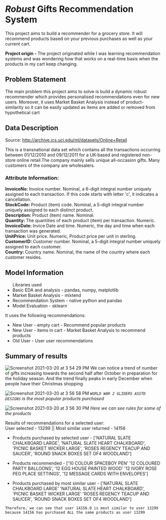 # *Robust* Gifts Recommendation System

This project aims to build a recommender for a grocery store. It will recommend products based on your previous purchases as well as your current cart.

<b> Project origin - </b> The project originated while I was learning recommendation systems and was wondering how that works on a real-time basis when the products in my cart keep changing.

## Problem Statement

The main problem this project aims to solve is build a dynamic robust recommender which provides personalised recommendations even for new users. Moreover, it uses Market Basket Analysis instead of product-similarity so it can be easily updated as items are added or removed from hypothetical cart


## Data Description

Source: http://archive.ics.uci.edu/ml/datasets/Online+Retail

This is a transnational data set which contains all the transactions occurring between 01/12/2010 and 09/12/2011 for a UK-based and registered non-store online retail.The company mainly sells unique all-occasion gifts. Many customers of the company are wholesalers.

### Attribute Information:

<b> InvoiceNo: </b> Invoice number. Nominal, a 6-digit integral number uniquely assigned to each transaction. If this code starts with letter 'c', it indicates a cancellation. <br/>
<b>StockCode: </b>Product (item) code. Nominal, a 5-digit integral number uniquely assigned to each distinct product.<br/>
<b>Description: </b>Product (item) name. Nominal.<br/>
<b>Quantity: </b>The quantities of each product (item) per transaction. Numeric.<br/>
<b>InvoiceDate: </b>Invice Date and time. Numeric, the day and time when each transaction was generated.<br/>
<b>UnitPrice: </b>Unit price. Numeric, Product price per unit in sterling.<br/>
<b>CustomerID: </b>Customer number. Nominal, a 5-digit integral number uniquely assigned to each customer.<br/>
<b>Country: </b>Country name. Nominal, the name of the country where each customer resides.<br/>

## Model Information

<ul> Libraries used 
  <li> Basic EDA and analysis - pandas, numpy, matplotlib </li>
  <li>Market Basket Analysis - mlxtend </li>
  <li>Recommendation System - native python and pandas </li>
  <li> Model Evaluation - sklearn </li>
</ul>

It uses the following recommendations:

- New User - empty cart - Recommend popular products
- New User - items in cart - Market Basket Analysis to recommend products
- Old User - User user recommendations

## Summary of results

![Screenshot 2021-03-20 at 3 54 29 PM](https://user-images.githubusercontent.com/24404521/111863124-8f766c00-8994-11eb-972a-305c0b6edb60.png)
We can notice a trend of number of gifts increasing towards the second half after October in preparation for the holiday season.
And the trend finally peaks in early December when people have their Christmas shopping

![Screenshot 2021-03-20 at 3 56 58 PM](https://user-images.githubusercontent.com/24404521/111863176-e8460480-8994-11eb-8463-62e4807ce8db.png)
<i>`WORLD WAR 2 GLIDERS ASSTD DESIGNS` is the most popular products purchased </i>

![Screenshot 2021-03-20 at 3 56 30 PM](https://user-images.githubusercontent.com/24404521/111863166-d82e2500-8994-11eb-9c93-367696fef3a7.png)
<i>Here we can see rules for some of the products</i>

Results of recommendations for a selected user: <br/>
User selected - 13299 || Most similar user returned - 14156

- Products purchased by selected user - ['NATURAL SLATE CHALKBOARD LARGE', 'NATURAL SLATE HEART CHALKBOARD', 'PICNIC BASKET WICKER LARGE', 'ROSES REGENCY TEACUP AND SAUCER', 'ROUND SNACK BOXES SET OF4 WOODLAND']

- Products recommended - ['10 COLOUR SPACEBOY PEN' '12 COLOURED PARTY BALLOONS',  '12 EGG HOUSE PAINTED WOOD' '12 IVORY ROSE PEG PLACE SETTINGS',  '12 MESSAGE CARDS WITH ENVELOPES']

- Products purchased by most similar user - ['NATURAL SLATE CHALKBOARD LARGE' 'NATURAL SLATE HEART CHALKBOARD',  'PICNIC BASKET WICKER LARGE' 'ROSES REGENCY TEACUP AND SAUCER',  'ROUND SNACK BOXES SET OF4 WOODLAND']

`Therefore, we can see that user 14156.0 is most similar to user 13299 because 14156 has purchased ALL the same products as user 13299`
